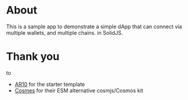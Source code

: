 # About

This is a sample app to demonstrate a simple dApp that can connect via multiple wallets, and multiple chains.
in SolidJS.

# Thank you

to

* [AR10](https://github.com/AR10Dev/solid-tailwind-ts-vite-router/generate) for the starter template
* [Cosmes](https://github.com/coinhall/cosmes) for their ESM alternative cosmjs/Cosmos kit